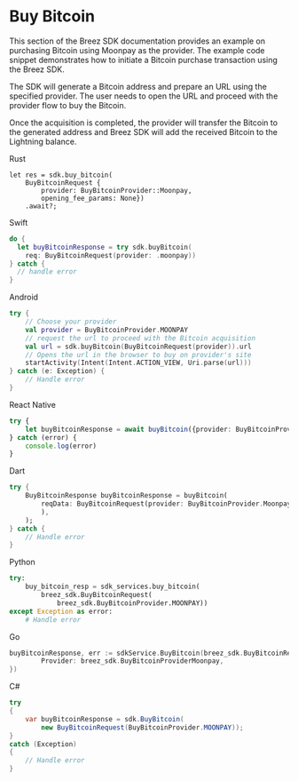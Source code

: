 # Buy Bitcoin

This section of the Breez SDK documentation provides an example on purchasing Bitcoin using Moonpay as the provider. The example code snippet demonstrates how to initiate a Bitcoin purchase transaction using the Breez SDK.

The SDK will generate a Bitcoin address and prepare an URL using the specified provider. The user needs to open the URL and proceed with the provider flow to buy the Bitcoin.

Once the acquisition is completed, the provider will transfer the Bitcoin to the generated address and Breez SDK will add the received Bitcoin to the Lightning balance.

<custom-tabs category="lang">

<div slot="title">Rust</div>
<section>

```rust,ignore
let res = sdk.buy_bitcoin(
    BuyBitcoinRequest {
        provider: BuyBitcoinProvider::Moonpay,
        opening_fee_params: None})
    .await?;
```
</section>

<div slot="title">Swift</div>
<section>

```swift
do {
  let buyBitcoinResponse = try sdk.buyBitcoin(
    req: BuyBitcoinRequest(provider: .moonpay))
} catch {
  // handle error
}
```
</section>

<div slot="title">Android</div>
<section>

```kotlin
try {
    // Choose your provider
    val provider = BuyBitcoinProvider.MOONPAY
    // request the url to proceed with the Bitcoin acquisition
    val url = sdk.buyBitcoin(BuyBitcoinRequest(provider)).url
    // Opens the url in the browser to buy on provider's site
    startActivity(Intent(Intent.ACTION_VIEW, Uri.parse(url)))
} catch (e: Exception) {
    // Handle error
}
```
</section>

<div slot="title">React Native</div>
<section>

```typescript
try {
    let buyBitcoinResponse = await buyBitcoin({provider: BuyBitcoinProvider.MOONPAY})
} catch (error) {
    console.log(error)
}
```
</section>

<div slot="title">Dart</div>
<section>

```dart
try {
    BuyBitcoinResponse buyBitcoinResponse = buyBitcoin(
        reqData: BuyBitcoinRequest(provider: BuyBitcoinProvider.Moonpay,
        ),
    ); 
} catch {
    // Handle error
}
```
</section>

<div slot="title">Python</div>
<section>

```python
try:
    buy_bitcoin_resp = sdk_services.buy_bitcoin(
        breez_sdk.BuyBitcoinRequest(
            breez_sdk.BuyBitcoinProvider.MOONPAY))
except Exception as error:
    # Handle error
```
</section>

<div slot="title">Go</div>
<section>

```go
buyBitcoinResponse, err := sdkService.BuyBitcoin(breez_sdk.BuyBitcoinRequest{
		Provider: breez_sdk.BuyBitcoinProviderMoonpay,
})
```
</section>

<div slot="title">C#</div>

<section>

```cs
try
{
    var buyBitcoinResponse = sdk.BuyBitcoin(
        new BuyBitcoinRequest(BuyBitcoinProvider.MOONPAY));
}
catch (Exception)
{
    // Handle error
}
```
</section>
</custom-tabs>